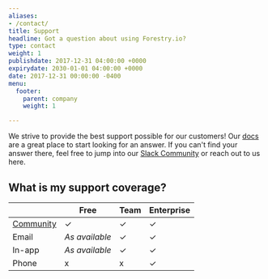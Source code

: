 ```yaml
---
aliases:
- /contact/
title: Support
headline: Got a question about using Forestry.io?
type: contact
weight: 1
publishdate: 2017-12-31 04:00:00 +0000
expirydate: 2030-01-01 04:00:00 +0000
date: 2017-12-31 00:00:00 -0400
menu:
  footer:
    parent: company
    weight: 1

---
```

We strive to provide the best support possible for our customers! Our [docs](/docs/) are a great place to start looking for an answer. If you can't find your answer there, feel free to jump into our [Slack Community](https://forestry.io/blog/post/join-our-slack-community/) or reach out to us here.

## What is my support coverage?
|                   | Free             | Team | Enterprise |
|-------------------|------------------|------|------------|
| [Community](https://forestry.io/blog/post/join-our-slack-community/) | ✓ | ✓ | ✓ |
| Email             | *As available* | ✓    | ✓ |
| In-app            | *As available* | ✓    | ✓ |
| Phone             | ⅹ | ⅹ | ✓ |